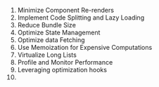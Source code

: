 1. Minimize Component Re-renders
2. Implement Code Splitting and Lazy Loading
3. Reduce Bundle Size
4. Optimize State Management
5. Optimize data Fetching
6. Use Memoization for Expensive Computations
7. Virtualize Long Lists
8. Profile and Monitor Performance
9. Leveraging optimization hooks
10. 